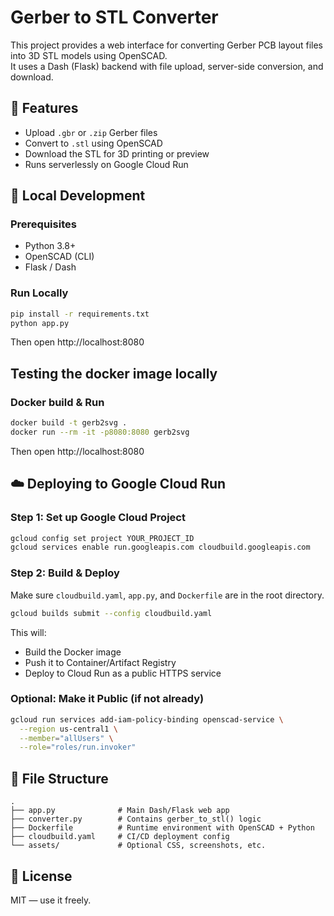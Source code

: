 # Gerber to STL Converter

This project provides a web interface for converting Gerber PCB layout files into 3D STL models using OpenSCAD.  
It uses a Dash (Flask) backend with file upload, server-side conversion, and download.

## 🔧 Features

- Upload `.gbr` or `.zip` Gerber files
- Convert to `.stl` using OpenSCAD
- Download the STL for 3D printing or preview
- Runs serverlessly on Google Cloud Run

## 🐍 Local Development

### Prerequisites

- Python 3.8+
- OpenSCAD (CLI)
- Flask / Dash

### Run Locally

```bash
pip install -r requirements.txt
python app.py
```

Then open http://localhost:8080

## Testing the docker image locally
### Docker build & Run
```bash
docker build -t gerb2svg .
docker run --rm -it -p8080:8080 gerb2svg
```

Then open http://localhost:8080

## ☁️ Deploying to Google Cloud Run

### Step 1: Set up Google Cloud Project

```bash
gcloud config set project YOUR_PROJECT_ID
gcloud services enable run.googleapis.com cloudbuild.googleapis.com
```

### Step 2: Build & Deploy

Make sure `cloudbuild.yaml`, `app.py`, and `Dockerfile` are in the root directory.

```bash
gcloud builds submit --config cloudbuild.yaml
```

This will:
- Build the Docker image
- Push it to Container/Artifact Registry
- Deploy to Cloud Run as a public HTTPS service

### Optional: Make it Public (if not already)

```bash
gcloud run services add-iam-policy-binding openscad-service \
  --region us-central1 \
  --member="allUsers" \
  --role="roles/run.invoker"
```

## 🧠 File Structure

```
.
├── app.py              # Main Dash/Flask web app
├── converter.py        # Contains gerber_to_stl() logic
├── Dockerfile          # Runtime environment with OpenSCAD + Python
├── cloudbuild.yaml     # CI/CD deployment config
└── assets/             # Optional CSS, screenshots, etc.
```

## 📎 License

MIT — use it freely.
